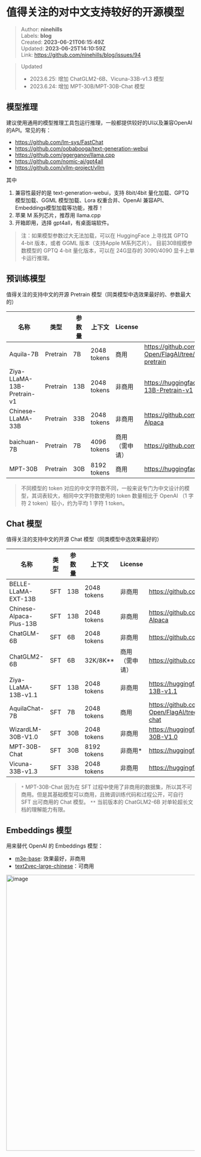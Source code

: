 # 值得关注的对中文支持较好的开源模型

> Author: **ninehills**  
> Labels: **blog**  
> Created: **2023-06-21T06:15:49Z**  
> Updated: **2023-06-25T14:10:59Z**  
> Link: <https://github.com/ninehills/blog/issues/94>  


> Updated  
> - 2023.6.25: 增加 ChatGLM2-6B、Vicuna-33B-v1.3  模型
> - 2023.6.24: 增加 MPT-30B/MPT-30B-Chat 模型

## 模型推理

建议使用通用的模型推理工具包运行推理，一般都提供较好的UI以及兼容OpenAI 的API。常见的有：

- https://github.com/lm-sys/FastChat
- https://github.com/oobabooga/text-generation-webui
- https://github.com/ggerganov/llama.cpp
- https://github.com/nomic-ai/gpt4all
- https://github.com/vllm-project/vllm

其中

1. 兼容性最好的是 text-generation-webui，支持 8bit/4bit 量化加载、GPTQ 模型加载、GGML 模型加载、Lora 权重合并、OpenAI 兼容API、Embeddings模型加载等功能，推荐！
2. 苹果 M 系列芯片，推荐用 llama.cpp
3. 开箱即用，选择 gpt4all，有桌面端软件。

> 注：如果模型参数过大无法加载，可以在 HuggingFace 上寻找其 GPTQ 4-bit 版本，或者 GGML 版本（支持Apple M系列芯片）。
> 目前30B规模参数模型的 GPTQ 4-bit 量化版本，可以在 24G显存的 3090/4090 显卡上单卡运行推理。

## 预训练模型

值得关注的支持中文的开源 Pretrain 模型（同类模型中选效果最好的、参数最大的）

| 名称                       | 类型     | 参数量 | 上下文      | License | 地址                                                                              |
| -------------------------- | -------- | ------ | ----------- | ------- | --------------------------------------------------------------------------------- |
| Aquila-7B                  | Pretrain | 7B     | 2048 tokens | 商用    | https://github.com/FlagAI-Open/FlagAI/tree/master/examples/Aquila/Aquila-pretrain |
| Ziya-LLaMA-13B-Pretrain-v1 | Pretrain | 13B    | 2048 tokens | 非商用  | https://huggingface.co/IDEA-CCNL/Ziya-LLaMA-13B-Pretrain-v1                       |
| Chinese-LLaMA-33B          | Pretrain | 33B    | 2048 tokens | 非商用  | https://github.com/ymcui/Chinese-LLaMA-Alpaca                                     |
|  baichuan-7B         |    Pretrain  |  7B   |    4096 tokens     |   商用（需申请）    |        https://github.com/baichuan-inc/baichuan-7B     |
| MPT-30B | Pretrain | 30B | 8192 tokens | 商用 | https://huggingface.co/mosaicml/mpt-30b |

> 不同模型的 token 对应的中文字符数不同，一般来说专门为中文设计的模型，其词表较大，相同中文字符数使用的 token 数量相比于 OpenAI （1 字符 2 token）较小，约为平均 1 字符 1 token。

## Chat 模型

值得关注的支持中文的开源 Chat 模型（同类模型中选效果最好的）

| 名称                    | 类型 | 参数量 | 上下文      | License | 地址                                                                          |
| ----------------------- | ---- | ------ | ----------- | ------- | ----------------------------------------------------------------------------- |
| BELLE-LLaMA-EXT-13B     | SFT  | 13B    | 2048 tokens | 非商用  | https://github.com/LianjiaTech/BELLE                                          |
| Chinese-Alpaca-Plus-13B | SFT  | 13B    | 2048 tokens | 非商用  | https://github.com/ymcui/Chinese-LLaMA-Alpaca                                 |
| ChatGLM-6B              | SFT  | 6B     | 2048 tokens | 非商用  | https://github.com/THUDM/ChatGLM-6B                                           |
| ChatGLM2-6B | SFT | 6B | 32K/8K** | 商用（需申请） | https://github.com/THUDM/ChatGLM2-6B |
| Ziya-LLaMA-13B-v1.1     | SFT  | 13B    | 2048 tokens | 非商用  | https://huggingface.co/IDEA-CCNL/Ziya-LLaMA-13B-v1.1                          |
| AquilaChat-7B           | SFT  | 7B     | 2048 tokens | 商用    | https://github.com/FlagAI-Open/FlagAI/tree/master/examples/Aquila/Aquila-chat |
|  WizardLM-30B-V1.0   |  SFT |  30B |  2048 tokens |  非商用  | https://huggingface.co/WizardLM/WizardLM-30B-V1.0     |
| MPT-30B-Chat | SFT | 30B | 8192 tokens | 非商用* | https://huggingface.co/mosaicml/mpt-30b-chat |
| Vicuna-33B-v1.3 | SFT | 33B | 2048 tokens | 非商用 | https://huggingface.co/lmsys/vicuna-33b-v1.3 |

> `*` MPT-30B-Chat 因为在 SFT 过程中使用了非商用的数据集，所以其不可商用。但是其基础模型可以商用，且微调训练代码和过程公开，可自行 SFT 出可商用的 Chat 模型。
> `**` 当前版本的 ChatGLM2-6B 对单轮超长文档的理解能力有限。

## Embeddings 模型

用来替代 OpenAI 的 Embeddings 模型：

- [m3e-base](https://huggingface.co/moka-ai/m3e-base): 效果最好，非商用
- [text2vec-large-chinese](https://huggingface.co/GanymedeNil/text2vec-large-chinese)：可商用

<img width="736" alt="image" src="https://github.com/ninehills/ninehills.github.io/assets/270298/b9fcaefd-bac0-4094-91c0-b616a08a8696">
